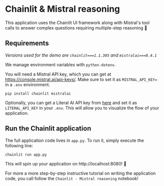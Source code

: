 # Chainlit & Mistral reasoning

This application uses the Chainlit UI framework along with Mistral's tool calls to answer complex questions requiring multiple-step reasoning 🥳

## Requirements

_Versions used for the demo are `chainlit===1.1.305` and `mistralai===0.4.1`_

We manage environment variables with `python-dotenv`.

You will need a Mistral API key, which you can get at https://console.mistral.ai/api-keys/.
Make sure to set it as `MISTRAL_API_KEY=` in a `.env` environment.

```shell
pip install chainlit mistralai
```

Optionally, you can get a Literal AI API key from [here](https://docs.getliteral.ai/get-started/installation#how-to-get-my-api-key)
and set it as `LITERAL_API_KEY` in your `.env`. This will allow you to visualize the flow of your application.

## Run the Chainlit application

The full application code lives in `app.py`. To run it, simply execute the following line:

```shell
chainlit run app.py
```

This will spin up your application on http://localhost:8080! 🎉

For more a more step-by-step instructive tutorial on writing the application code, you call follow the `Chainlit - Mistral reasoning` notebook!
